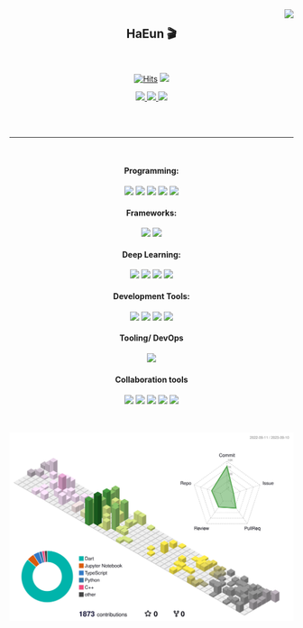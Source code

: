 <!-- <img align="right" src="https://github-readme-stats.vercel.app/api?username=YunHaaaa&theme=dracula&show_icons=true" />-->

 
<img align="right" src="https://github-readme-stats.vercel.app/api/top-langs/?username=YunHaaaa&exclude_repo=https://github.com/YunHaaaa&layout=compact&theme=dracula" />

<div align="center">


## HaEun 🎬

<br>

<a href="https://github.com/YunHaaaa">[![Hits](https://hits.seeyoufarm.com/api/count/incr/badge.svg?url=https%3A%2F%2Fgithub.com%2FYunHaaaa%2Fhit-counter&count_bg=%23000000&title_bg=%23000000&icon=github.svg&icon_color=%23E7E7E7&title=Github&edge_flat=false)](https://hits.seeyoufarm.com)</a>
[<img src="https://img.shields.io/badge/Hugging%20Face-Haaaaeun-FF9F00?style=flat-square&logo=hugging%20face&logoColor=white">](https://huggingface.co/Haaaaeun)


<a href="https://www.instagram.com/eyunha4.v/"><img src="https://img.shields.io/badge/Instagram-hotpink?style=flat-square&logo=instagram&logoColor=white&style=margin-right: 100px"/>
</a>
<a href="https://velog.io/@yun_haaaa">
  <img src="https://img.shields.io/badge/Velog-20c997?style=flat-square&logo=velog&logoColor=white&style=margin-right: 100px">
</a>
<a href="mailto:qlxqlrt2012@gmail.com">
  <img src="https://img.shields.io/badge/Gmail-EA4335?style=flat-square&logo=Gmail&logoColor=white&style=margin-right: 100px">
</a>

</div><br><br>

---

<div align="center"><br>
  
  <!-- Programming -->
  #### Programming:
  <img src="https://img.shields.io/badge/C-00599C?style=flat-square&logo=c%2B%2B&logoColor=white&style=margin-right: 100px">
  <img src="https://img.shields.io/badge/C%2B%2B-00599C?style=flat-square&logo=c%2B%2B&logoColor=white&style=margin-right: 100px">
  <img src="https://img.shields.io/badge/Dart-0175C2?style=flat-square&logo=dart&logoColor=white&style=margin-right: 100px">
  <img src="https://img.shields.io/badge/Python-3776AB?style=flat-square&logo=python&logoColor=white&style=margin-right: 100px">
  <img src="https://img.shields.io/badge/TypeScript-3178C6?style=flat-square&logo=typescript&logoColor=white&style=margin-right: 100px">


  <!-- Frameworks -->
  #### Frameworks:
  <img src="https://img.shields.io/badge/React-61DAFB?style=flat-square&logo=react&logoColor=white&style=margin-right: 100px">
  <img src="https://img.shields.io/badge/Flutter-02569B?style=flat-square&logo=flutter&logoColor=white&style=margin-right: 100px">

  <!-- Deep Learning -->
  #### Deep Learning:
  <img src="https://img.shields.io/badge/OpenCV-5C3EE8?style=flat-square&logo=opencv&logoColor=white&style=margin-right: 100px">
  <img src="https://img.shields.io/badge/TensorFlow-FF6F00?style=flat-square&logo=tensorflow&logoColor=white&style=margin-right: 100px">
  <img src="https://img.shields.io/badge/PyTorch-EE4C2C?style=flat-square&logo=pytorch&logoColor=white&style=margin-right: 100px">
  <img src="https://img.shields.io/badge/Hugging%20Face-FF9F00?style=flat-square&logo=hugging%20face&logoColor=white&style=margin-right: 100px">



  <!-- Development Tools -->
  #### Development Tools:
  <img src="https://img.shields.io/badge/MS%20Visual%20Studio-5C2D91?style=flat-square&logo=visual%20studio&logoColor=white&style=margin-right: 100px">
  <img src="https://img.shields.io/badge/PyCharm-000000?style=flat-square&logo=pycharm&logoColor=white&style=margin-right: 100px">
  <img src="https://img.shields.io/badge/VSCode-007ACC?style=flat-square&logo=visual%20studio%20code&logoColor=white&style=margin-right: 100px">
  <img src="https://img.shields.io/badge/Android%20Studio-3DDC84?style=flat-square&logo=android%20studio&logoColor=white&style=margin-right: 100px">


  <!-- Tooling/ DevOps -->
  #### Tooling/ DevOps
  <img src="https://img.shields.io/badge/Github%20Actions-2088FF?style=flat-square&logo=github%20actions&logoColor=white&style=margin-right: 100px">

  <!-- Collaboration tools -->
  #### Collaboration tools
  <img src="https://img.shields.io/badge/Slack-4A154B?style=flat-square&logo=slack&logoColor=white&style=margin-right: 100px">
  <img src="https://img.shields.io/badge/Notion-000000?style=flat-square&logo=notion&logoColor=white&style=margin-right: 100px">
  <img src="https://img.shields.io/badge/Git%20%26%20GitHub-181717?style=flat-square&logo=git&logoColor=white&style=margin-right: 100px">
  <img src="https://img.shields.io/badge/Jira%20%26%20Confluence-0052CC?style=flat-square&logo=jira&logoColor=white&style=margin-right: 100px">
  <img src="https://img.shields.io/badge/Figma-F24E1E?style=flat-square&logo=figma&logoColor=white&style=margin-right: 100px">

</div>
</div><br><br>



![](./profile-3d-contrib/profile-south-season-animate.svg)
